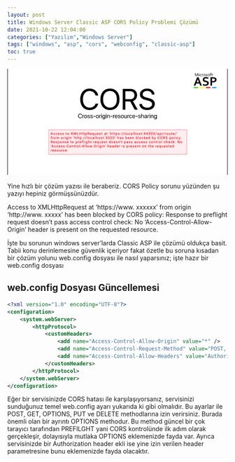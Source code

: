 ```yaml
---
layout: post
title: Windows Server Classic ASP CORS Policy Problemi Çözümü
date: 2021-10-22 12:04:00
categories: ["Yazılım","Windows Server"]
tags: ["windows", "asp", "cors", "webconfig", "classic-asp"]
toc: true
---
```


![Windows Server Classic ASP CORS Policy Problemi Çözümü](/assets/img/2021-10-22-windows-server-classic-asp-cors-policy-problemi-cozumu.png)

Yine hızlı bir çözüm yazısı ile beraberiz. CORS Policy sorunu yüzünden şu yazıyı hepiniz görmüşsünüzdür.

Access to XMLHttpRequest at ‘https://www. xxxxxx’ from origin ‘http://www. xxxxx’ has been blocked by CORS policy: Response to preflight request doesn’t pass access control check: No ‘Access-Control-Allow-Origin’ header is present on the requested resource.

İşte bu sorunun windows server’larda Classic ASP ile çözümü oldukça basit. Tabii konu derinlemesine güvenlik içeriyor fakat özetle bu soruna kısadan bir çözüm yolunu web.config dosyası ile nasıl yaparsınız; işte hazır bir web.config dosyası

## web.config Dosyası Güncellemesi
```xml
<?xml version="1.0" encoding="UTF-8"?>
<configuration>
    <system.webServer>
        <httpProtocol>
            <customHeaders>
                <add name="Access-Control-Allow-Origin" value="*" />
                <add name="Access-Control-Request-Method" value="POST, GET, OPTIONS, PUT, DELETE" />
                <add name="Access-Control-Allow-Headers" value="Authorization" />
            </customHeaders>
        </httpProtocol>
    </system.webServer>
</configuration>
```

Eğer bir servisinizde CORS hatası ile karşılaşıyorsanız, servisinizi sunduğunuz temel web.config ayarı yukarıda ki gibi olmalıdır. Bu ayarlar ile POST, GET, OPTIONS, PUT ve DELETE methodlarına izin verirsiniz. Burada önemli olan bir ayrıntı OPTIONS methodur. Bu method güncel bir çok tarayıcı tarafından PREFILGHT yani CORS kontrolünde ilk adım olarak gerçekleşir, dolayısıyla mutlaka OPTIONS eklemenizde fayda var. Ayrıca servisinizde bir Authorization header ekli ise yine izin verilen header parametresine bunu eklemenizde fayda olacaktır.